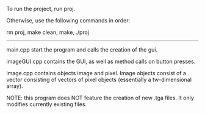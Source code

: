 To run the project, run proj.

Otherwise, use the following commands in order:

rm proj, 
make clean, 
make, 
./proj

----------------
main.cpp start the program and calls the creation of the gui.

imageGUI.cpp contains the GUI, as well as method calls on button presses.

image.cpp contains objects image and pixel. Image objects consist of a vector consisting of vectors of pixel objects (essentially a tw-dimensional array).

NOTE: this program does NOT feature the creation of new .tga files. It only modifies currently existing files.
